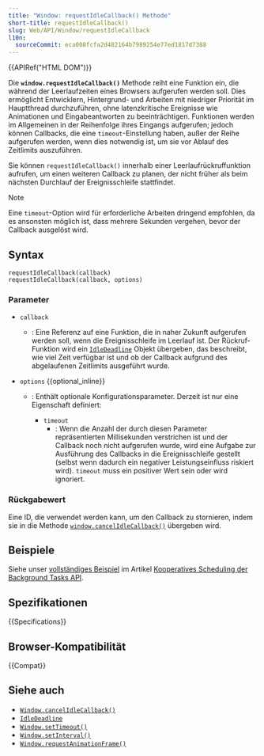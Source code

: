 ```yaml
---
title: "Window: requestIdleCallback() Methode"
short-title: requestIdleCallback()
slug: Web/API/Window/requestIdleCallback
l10n:
  sourceCommit: eca008fcfa2d482164b7989254e77ed1817d7388
---
```


{{APIRef("HTML DOM")}}

Die **`window.requestIdleCallback()`** Methode reiht eine Funktion ein, die während der Leerlaufzeiten eines Browsers aufgerufen werden soll. Dies ermöglicht Entwicklern, Hintergrund- und Arbeiten mit niedriger Priorität im Hauptthread durchzuführen, ohne latenzkritische Ereignisse wie Animationen und Eingabeantworten zu beeinträchtigen. Funktionen werden im Allgemeinen in der Reihenfolge ihres Eingangs aufgerufen; jedoch können Callbacks, die eine `timeout`-Einstellung haben, außer der Reihe aufgerufen werden, wenn dies notwendig ist, um sie vor Ablauf des Zeitlimits auszuführen.

Sie können `requestIdleCallback()` innerhalb einer Leerlaufrückruffunktion aufrufen, um einen weiteren Callback zu planen, der nicht früher als beim nächsten Durchlauf der Ereignisschleife stattfindet.

> [!NOTE]
> Eine `timeout`-Option wird für erforderliche Arbeiten dringend empfohlen, da es ansonsten möglich ist, dass mehrere Sekunden vergehen, bevor der Callback ausgelöst wird.

## Syntax

```js-nolint
requestIdleCallback(callback)
requestIdleCallback(callback, options)
```

### Parameter

- `callback`
  - : Eine Referenz auf eine Funktion, die in naher Zukunft aufgerufen werden soll, wenn die Ereignisschleife im Leerlauf ist. Der Rückruf-Funktion wird ein [`IdleDeadline`](/de/docs/Web/API/IdleDeadline) Objekt übergeben, das beschreibt, wie viel Zeit verfügbar ist und ob der Callback aufgrund des abgelaufenen Zeitlimits ausgeführt wurde.
- `options` {{optional_inline}}

  - : Enthält optionale Konfigurationsparameter. Derzeit ist nur eine Eigenschaft definiert:

    - `timeout`
      - : Wenn die Anzahl der durch diesen Parameter repräsentierten Millisekunden verstrichen ist und der Callback noch nicht aufgerufen wurde, wird eine Aufgabe zur Ausführung des Callbacks in die Ereignisschleife gestellt (selbst wenn dadurch ein negativer Leistungseinfluss riskiert wird). `timeout` muss ein positiver Wert sein oder wird ignoriert.

### Rückgabewert

Eine ID, die verwendet werden kann, um den Callback zu stornieren, indem sie in die Methode [`window.cancelIdleCallback()`](/de/docs/Web/API/Window/cancelIdleCallback) übergeben wird.

## Beispiele

Siehe unser [vollständiges Beispiel](/de/docs/Web/API/Background_Tasks_API#example) im Artikel [Kooperatives Scheduling der Background Tasks API](/de/docs/Web/API/Background_Tasks_API).

## Spezifikationen

{{Specifications}}

## Browser-Kompatibilität

{{Compat}}

## Siehe auch

- [`Window.cancelIdleCallback()`](/de/docs/Web/API/Window/cancelIdleCallback)
- [`IdleDeadline`](/de/docs/Web/API/IdleDeadline)
- [`Window.setTimeout()`](/de/docs/Web/API/Window/setTimeout)
- [`Window.setInterval()`](/de/docs/Web/API/Window/setInterval)
- [`Window.requestAnimationFrame()`](/de/docs/Web/API/Window/requestAnimationFrame)
